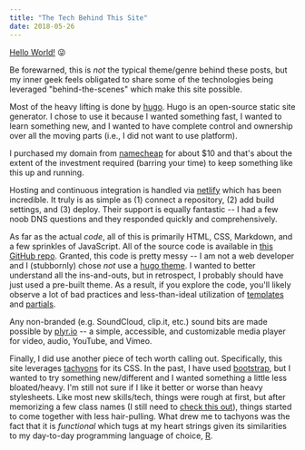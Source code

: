 ```yaml
---
title: "The Tech Behind This Site"
date: 2018-05-26
---
```

[Hello World!](https://en.wikipedia.org/wiki/%22Hello,_World!%22_program) 😜

Be forewarned, this is *not* the typical theme/genre behind these posts, but my
inner geek feels obligated to share some of the technologies
being leveraged "behind-the-scenes" which make this site possible.

Most of the heavy lifting is done by [hugo](https://gohugo.io/). Hugo is an
open-source static site generator. I chose to use it because I wanted something
fast, I wanted to learn something new, and I wanted to have complete control
and ownership over all the moving parts (i.e., I did not want to use platform).

I purchased my domain from [namecheap](https://www.namecheap.com/) for about $10
and that's about the extent of the investment required (barring your time) to
keep something like this up and running.

Hosting and continuous integration is handled via [netlify](https://www.netlify.com/)
which has been incredible. It truly is as simple as (1) connect a repository,
(2) add build settings, and (3) deploy. Their support is equally fantastic -- I
had a few noob DNS questions and they responded quickly and comprehensively.

As far as the actual *code*, all of this is primarily HTML, CSS, Markdown, and a
few sprinkles of JavaScript. All of the source code is available in [this GitHub repo](https://github.com/JasonAizkalns/jivarsound.com).
Granted, this code is pretty messy -- I am not a web developer and I (stubbornly)
chose *not* use a [hugo theme](https://themes.gohugo.io/). I wanted to better
understand all the ins-and-outs, but in retrospect, I probably should have just used a
pre-built theme. As a result, if you explore the code, you'll likely observe a lot
of bad practices and less-than-ideal utilization of [templates](https://gohugo.io/templates/)
and [partials](https://gohugo.io/templates/partials/).

Any non-branded (e.g. SoundCloud, clip.it, etc.) sound bits are made possible
by [plyr.io](https://plyr.io/) -- a simple, accessible, and customizable media
player for video, audio, YouTube, and Vimeo.

Finally, I did use another piece of tech worth calling out. Specifically, this
site leverages [tachyons](https://tachyons.io/) for its CSS. In the past, I have
used [bootstrap](https://getbootstrap.com/), but I wanted to try something
new/different and I wanted something a little less bloated/heavy. I'm still not sure
if I like it better or worse than heavy stylesheets. Like most new skills/tech, things
were rough at first, but after memorizing a few class names (I still need to [check this out](https://tachyons.pro/)),
things started to come together with less hair-pulling. What drew me to tachyons was the fact that
it is *functional* which tugs at my heart strings given its similarities to my
day-to-day programming language of choice, [R](https://www.r-project.org/).
